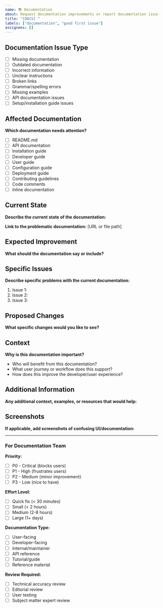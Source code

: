 ```yaml
---
name: 📚 Documentation
about: Request documentation improvements or report documentation issues
title: "[DOCS] "
labels: ["documentation", "good first issue"]
assignees: []
---
```


## Documentation Issue Type
- [ ] Missing documentation
- [ ] Outdated documentation
- [ ] Incorrect information
- [ ] Unclear instructions
- [ ] Broken links
- [ ] Grammar/spelling errors
- [ ] Missing examples
- [ ] API documentation issues
- [ ] Setup/installation guide issues

## Affected Documentation
**Which documentation needs attention?**
- [ ] README.md
- [ ] API documentation
- [ ] Installation guide
- [ ] Developer guide
- [ ] User guide
- [ ] Configuration guide
- [ ] Deployment guide
- [ ] Contributing guidelines
- [ ] Code comments
- [ ] Inline documentation

## Current State
**Describe the current state of the documentation:**

**Link to the problematic documentation:** [URL or file path]

## Expected Improvement
**What should the documentation say or include?**

## Specific Issues
**Describe specific problems with the current documentation:**

1. Issue 1:
2. Issue 2:
3. Issue 3:

## Proposed Changes
**What specific changes would you like to see?**

## Context
**Why is this documentation important?**
- Who will benefit from this documentation?
- What user journey or workflow does this support?
- How does this improve the developer/user experience?

## Additional Information
**Any additional context, examples, or resources that would help:**

## Screenshots
**If applicable, add screenshots of confusing UI/documentation:**

---

### For Documentation Team

**Priority:**
- [ ] P0 - Critical (blocks users)
- [ ] P1 - High (frustrates users)
- [ ] P2 - Medium (minor improvement)
- [ ] P3 - Low (nice to have)

**Effort Level:**
- [ ] Quick fix (< 30 minutes)
- [ ] Small (< 2 hours)
- [ ] Medium (2-8 hours)
- [ ] Large (1+ days)

**Documentation Type:**
- [ ] User-facing
- [ ] Developer-facing
- [ ] Internal/maintainer
- [ ] API reference
- [ ] Tutorial/guide
- [ ] Reference material

**Review Required:**
- [ ] Technical accuracy review
- [ ] Editorial review
- [ ] User testing
- [ ] Subject matter expert review
